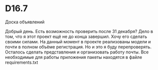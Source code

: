 # D16.7
Доска объявлений

Добрый день. 
Есть возможность проверить после 31 декабря? Дело в том, что я этот проект ещё не до конца завершил. 
Хочу его сделать своими силами. 
На данный момент в проекте реализованы модели и почти в полном объёме регистрация. Но и это я буду перепроверять. 
Осталось сделать представления и организовать работу почты. 
Все необходимые для работы приложения пакеты находятся в файле requirements.txt
